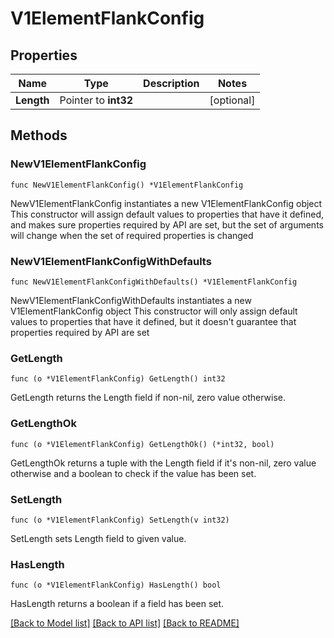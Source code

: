 # V1ElementFlankConfig

## Properties

Name | Type | Description | Notes
------------ | ------------- | ------------- | -------------
**Length** | Pointer to **int32** |  | [optional] 

## Methods

### NewV1ElementFlankConfig

`func NewV1ElementFlankConfig() *V1ElementFlankConfig`

NewV1ElementFlankConfig instantiates a new V1ElementFlankConfig object
This constructor will assign default values to properties that have it defined,
and makes sure properties required by API are set, but the set of arguments
will change when the set of required properties is changed

### NewV1ElementFlankConfigWithDefaults

`func NewV1ElementFlankConfigWithDefaults() *V1ElementFlankConfig`

NewV1ElementFlankConfigWithDefaults instantiates a new V1ElementFlankConfig object
This constructor will only assign default values to properties that have it defined,
but it doesn't guarantee that properties required by API are set

### GetLength

`func (o *V1ElementFlankConfig) GetLength() int32`

GetLength returns the Length field if non-nil, zero value otherwise.

### GetLengthOk

`func (o *V1ElementFlankConfig) GetLengthOk() (*int32, bool)`

GetLengthOk returns a tuple with the Length field if it's non-nil, zero value otherwise
and a boolean to check if the value has been set.

### SetLength

`func (o *V1ElementFlankConfig) SetLength(v int32)`

SetLength sets Length field to given value.

### HasLength

`func (o *V1ElementFlankConfig) HasLength() bool`

HasLength returns a boolean if a field has been set.


[[Back to Model list]](../README.md#documentation-for-models) [[Back to API list]](../README.md#documentation-for-api-endpoints) [[Back to README]](../README.md)


